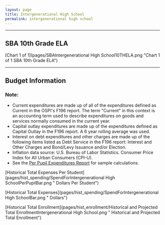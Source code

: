 ```yaml
---
layout: page
title: Intergenerational High School
permalink: intergenerational high school
---
```




___

## SBA 10th Grade ELA

[Chart 1 of 1](pages/SBAIntergenerational High School10THELA.png "Chart 1 of 1 SBA 10th Grade ELA")


___

## Budget Information
### Note:
- Current expenditures are made up of all of the expenditures defined as Current in the OSPI's F196 report. The term "Current" in this context is an accounting term used to describe expenditures on goods and services normally consumed in the current year.
- Capital outlay expenditures are made up of the expenditures defined as Capital Outlay in the F196 report. A 6 year rolling average was used.
- Interest on debt expenditures and other charges are made up of the following items listed as Debt Service in the F196 report: Interest and Other Charges and Bond/Levy Issuance and/or Election.
- Inflation data source: U.S. Bureau of Labor Statistics. Consumer Price Index for All Urban Consumers (CPI-U).
- See the [Per Pupil Expenditures Report](report_expenditures) for sample calculations.

[Historical Total Expenses Per Student](pages/hist_spending/SpendForIntergenerational High SchoolPerPupilBar.png " Dollars Per Student")

[Historical Total Expenses](pages/hist_spending/SpendForIntergenerational High SchoolBar.png " Dollars")

[Historical Total Enrollment](pages/hist_enrollment/Historical and Projected Total EnrollmentIntergenerational High School.png " Historical and Projected Total Enrollment")

